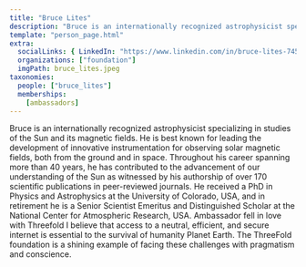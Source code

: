 ```yaml
---
title: "Bruce Lites"
description: "Bruce is an internationally recognized astrophysicist specializing in studies of the Sun and its magnetic fields."
template: "person_page.html"
extra:
  socialLinks: { LinkedIn: "https://www.linkedin.com/in/bruce-lites-74555811/"}
  organizations: ["foundation"]
  imgPath: bruce_lites.jpeg
taxonomies:
  people: ["bruce_lites"]
  memberships:
    [ambassadors]
---
```


Bruce is an internationally recognized astrophysicist specializing in studies of the Sun and its magnetic fields. He is best known for leading the development of innovative instrumentation for observing solar magnetic fields, both from the ground and in space. Throughout his career spanning more than 40 years, he has contributed to the advancement of our understanding of the Sun as witnessed by his authorship of over 170 scientific publications in peer-reviewed journals. He received a PhD in Physics and Astrophysics at the University of Colorado, USA, and in retirement he is a Senior Scientist Emeritus and Distinguished Scholar at the National Center for Atmospheric Research, USA. Ambassador fell in love with Threefold I believe that access to a neutral, efficient, and secure internet is essential to the survival of humanity Planet Earth. The ThreeFold foundation is a shining example of facing these challenges with pragmatism and conscience.